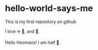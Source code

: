 # hello-world-says-me
This is my first repository on github

I love :coffee: :pizza:, and :dancer:.

Hello Hoomans! I am half :unicorn:.
